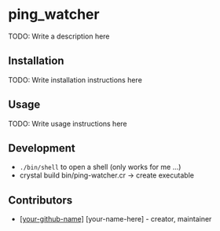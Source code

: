 # ping_watcher

TODO: Write a description here

## Installation

TODO: Write installation instructions here

## Usage

TODO: Write usage instructions here

## Development

- `./bin/shell` to open a shell (only works for me ...)
- crystal build bin/ping-watcher.cr -> create executable

## Contributors

- [[your-github-name]](https://github.com/[your-github-name]) [your-name-here] - creator, maintainer

